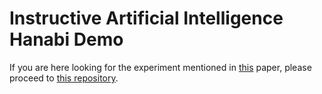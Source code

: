 
# Instructive Artificial Intelligence Hanabi Demo

If you are here looking for the experiment mentioned in [this](https://spie.org/Publications/Proceedings/Paper/10.1117/12.2618616?SSO=1) paper, please proceed to [this repository](https://github.com/nickkantack/Hanabi-Cyclone/tree/iai-experiment).
